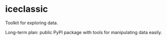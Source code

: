 # iceclassic

Toolkit for exploring data.

Long-term plan: public PyPI package with tools for manipulating data easily.
